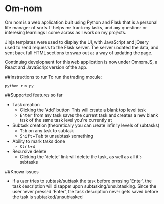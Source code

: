 
# Om-nom
Om nom is a web application built using Python and Flask that is a personal life manager of sorts. It helps me track my tasks, and any questions or interesing learnings I come across as I work on my projects.

Jinja templates were used to display the UI, with JavaScript and jQuery used to send requests to the Flask server. The server updated the data, and sent back full HTML sections to swap out as a way of updating the page.

Continuing development for this web application is now under OmnomJS, a React and JavaScript version of the app.


##Instructions to run
To run the trading module:
```console
python run.py
```


##Supported features so far
* Task creation
    * Clicking the 'Add' button. This will create a blank top level task
    * <kbd>Enter</kbd> from any task saves the current task and creates a new blank task of the same task level you're currently at
* Subtask creation (theoretically you can create infinity levels of subtasks)
    * <kbd>Tab</kbd> on any task to subtask
    * <kbd>Shift</kbd>+<kbd>Tab</kbd> to unsubtask something
* Ability to mark tasks done
    * <kbd>Ctrl</kbd>+<kbd>d</kbd>
* Recursive delete
    * Clicking the 'delete' link will delete the task, as well as all it's subtasks


##Known issues
* If a user tries to subtask/subtask the task before pressing 'Enter', the task description will disapper upon subtasking/unsubtasking. Since the user never pressed 'Enter', the task description never gets saved before the task is subtasked/unsubtasked
